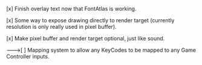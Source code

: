 [x] Finish overlay text now that FontAtlas is working.

[x] Some way to expose drawing directly to render target (currently resolution is only really used in pixel buffer).

[x] Make pixel buffer and render target optional, just like sound.

--->[ ] Mapping system to allow any KeyCodes to be mapped to any Game Controller inputs.
